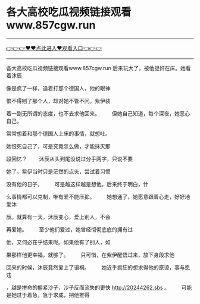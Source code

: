 # 各大高校吃瓜视频链接观看www.857cgw.run

<hr/><a href="https://github.com/sikiuc/genj/issues/1">👉👉👉♥♥点此进入♥观看入口👈👉👉</a><hr/>

各大高校吃瓜视频链接观看www.857cgw.run
后来玩大了，被他捉奸在床。她看着沐辰

像是疯了一样，追着打那个德国人，他的眼神

恨不得剜了那个人，却对她不管不问。紫伊装

着一副无所谓的态度，也不去求他回来。
　　但她自己知道，每个深夜，她恶心自己，

常常想着和那个德国人上床的事情，就想吐。

她恨死自己了，可是究竟怎么做，才能抹灭那

段回忆？
　　沐辰从头到尾没说过分手两字，只说不要

她了。紫伊当时只是茫然的点头，尝试着习惯

没有他的日子，
　　可是越这样越是想他。后来终于明白，什

么事情都可以克制，唯有爱不能压抑。
　　她想通了，她愿意跟着心走，好好地爱沐

辰。就算有一天，沐辰变心，爱上别人，不会

再爱她。
　　至少他们爱过，她曾经彻彻底底的拥有过

他，又何必在乎结果呢。如果他有了别人，如

果那样他更幸福，就够了。
　　只可惜，在紫伊醒悟过来，放下身段求他

回来的时候，沐辰竟然爱上了语桐。
　　她近乎疯狂的想求得他的原谅，事与愿违

，越是拼命的握紧沙子，沙子反而流失的更快
http://20244262.sbs
。
　　可能是她过于着急，急于求成，把他推得
